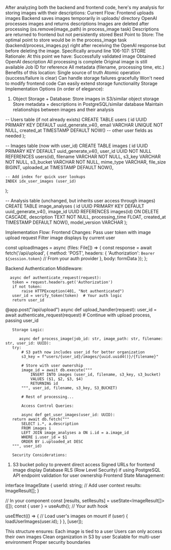 After analyzing both the backend and frontend code, here's my analysis for storing images with their descriptions:
Current Flow:
Frontend uploads images
Backend saves images temporarily in uploads/ directory
OpenAI processes images and returns descriptions
Images are deleted after processing (os.remove(image_path) in process_image task)
Descriptions are returned to frontend but not persistently stored
Best Point to Store:
The optimal point to store would be in the process_image task (backend/process_images.py) right after receiving the OpenAI response but before deleting the image. Specifically around line 106-107:
STORE
Rationale:
At this point we have:
Successfully validated image
Obtained OpenAI description
All processing is complete
Original image is still available
Job ID for reference
All metadata (filename, processing time, etc.)
Benefits of this location:
Single source of truth
Atomic operation (success/failure is clear)
Can handle storage failures gracefully
Won't need to modify frontend code
Can easily extend storage functionality
Storage Implementation Options (in order of elegance):

1. Object Storage + Database:
   Store images in S3/similar object storage
   Store metadata + descriptions in PostgreSQL/similar database
   Maintain relationships between images and their analysis

-- Users table (if not already exists)
CREATE TABLE users (
id UUID PRIMARY KEY DEFAULT uuid_generate_v4(),
email VARCHAR UNIQUE NOT NULL,
created_at TIMESTAMP DEFAULT NOW()
-- other user fields as needed
);

-- Images table (now with user_id)
CREATE TABLE images (
id UUID PRIMARY KEY DEFAULT uuid_generate_v4(),
user_id UUID NOT NULL REFERENCES users(id),
filename VARCHAR NOT NULL,
s3_key VARCHAR NOT NULL,
s3_bucket VARCHAR NOT NULL,
mime_type VARCHAR,
file_size BIGINT,
uploaded_at TIMESTAMP DEFAULT NOW(),

    -- Add index for quick user lookups
    INDEX idx_user_images (user_id)

);

-- Analysis table (unchanged, but inherits user access through images)
CREATE TABLE image_analyses (
id UUID PRIMARY KEY DEFAULT uuid_generate_v4(),
image_id UUID REFERENCES images(id) ON DELETE CASCADE,
description TEXT NOT NULL,
processing_time FLOAT,
created_at TIMESTAMP DEFAULT NOW(),
model_version VARCHAR
);

Implementation Flow:
Frontend Changes:
Pass user token with image upload request
Filter image displays by current user

const uploadImages = async (files: File[]) => {
const response = await fetch('/api/upload', {
method: 'POST',
headers: {
'Authorization': `Bearer ${session.token}` // From your auth provider
},
body: formData
});
};

Backend Authentication Middleware:

      async def authenticate_request(request):
       token = request.headers.get('Authorization')
       if not token:
           raise HTTPException(401, "Not authenticated")
       user_id = verify_token(token)  # Your auth logic
       return user_id

@app.post("/api/upload")
async def upload_handler(request):
user_id = await authenticate_request(request) # Continue with upload process, passing user_id

       Storage Logic:

          async def process_image(job_id: str, image_path: str, filename: str, user_id: UUID):
       try:
           # S3 path now includes user_id for better organization
           s3_key = f"users/{user_id}/images/{uuid.uuid4()}/{filename}"

           # Store with user ownership
           image_id = await db.execute("""
               INSERT INTO images (user_id, filename, s3_key, s3_bucket)
               VALUES ($1, $2, $3, $4)
               RETURNING id
           """, user_id, filename, s3_key, S3_BUCKET)

           # Rest of processing...

           Access Control Queries:

           async def get_user_images(user_id: UUID):
       return await db.fetch("""
           SELECT i.*, a.description
           FROM images i
           LEFT JOIN image_analyses a ON i.id = a.image_id
           WHERE i.user_id = $1
           ORDER BY i.uploaded_at DESC
       """, user_id)

       Security Considerations:

1. S3 bucket policy to prevent direct access
   Signed URLs for frontend image display
   Database RLS (Row Level Security) if using PostgreSQL
   API endpoint validation for user ownership
   Frontend State Management:

interface ImageState {
userId: string; // Add user context
results: ImageResult[];
}

// In your component
const [results, setResults] = useState<ImageResult[]>([]);
const { user } = useAuth(); // Your auth hook

useEffect(() => {
// Load user's images on mount
if (user) {
loadUserImages(user.id);
}
}, [user]);

This structure ensures:
Each image is tied to a user
Users can only access their own images
Clean organization in S3 by user
Scalable for multi-user environment
Proper security boundaries
